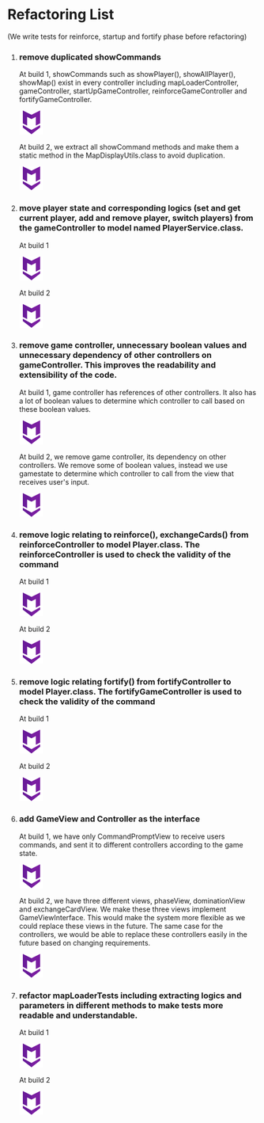 # Refactoring List
(We write tests for reinforce, startup and fortify phase before refactoring)

1. ### remove duplicated showCommands   
    At build 1, showCommands such as showPlayer(), showAllPlayer(), showMap() exist in every controller including mapLoaderController, gameController, startUpGameController, reinforceGameController and fortifyGameController.

    ![alt text](https://github.com/adam-p/markdown-here/raw/master/src/common/images/icon48.png "build two")

    At build 2, we extract all showCommand methods and make them a static method in the MapDisplayUtils.class to avoid duplication. 

    ![alt text](https://github.com/adam-p/markdown-here/raw/master/src/common/images/icon48.png "build two")


2. ### move player state and corresponding logics (set and get current player, add and remove player, switch players) from the gameController to model named PlayerService.class. 

    At build 1
    
    ![alt text](https://github.com/adam-p/markdown-here/raw/master/src/common/images/icon48.png "build two")

    At build 2

    ![alt text](https://github.com/adam-p/markdown-here/raw/master/src/common/images/icon48.png "build two")


3. ### remove game controller, unnecessary boolean values and unnecessary dependency of other controllers on gameController. This improves the readability and extensibility of the code. 
    
    At build 1, game controller has references of other controllers. It also has a lot of boolean values to determine which controller to call based on these boolean values. 
    
    ![alt text](https://github.com/adam-p/markdown-here/raw/master/src/common/images/icon48.png "build two")
    
    At build 2, we remove game controller, its dependency on other controllers. We remove some of boolean values, instead we  use gamestate to determine which controller to call from the view that receives user's input. 
    
    ![alt text](https://github.com/adam-p/markdown-here/raw/master/src/common/images/icon48.png "build two")

4. ### remove logic relating to reinforce(), exchangeCards() from reinforceController to model Player.class. The reinforceController is used to check the validity of the command 

    At build 1   

    ![alt text](https://github.com/adam-p/markdown-here/raw/master/src/common/images/icon48.png "build one")

    At build 2
    
    ![alt text](https://github.com/adam-p/markdown-here/raw/master/src/common/images/icon48.png "build one")


5. ### remove logic relating fortify() from fortifyController to model Player.class. The fortifyGameController is used to check the validity of the command
    At build 1
    
    ![alt text](https://github.com/adam-p/markdown-here/raw/master/src/common/images/icon48.png "build one")
       
    At build 2
    
    ![alt text](https://github.com/adam-p/markdown-here/raw/master/src/common/images/icon48.png "build one")
       

6.  ### add GameView and Controller as the interface
    At build 1, we have only CommandPromptView to receive users commands, and sent it to different controllers according to the game state. 

    ![alt text](https://github.com/adam-p/markdown-here/raw/master/src/common/images/icon48.png "build one")

    At build 2, we have three different views, phaseView, dominationView and exchangeCardView. We make these three views implement GameViewInterface. This would make the system more flexible as we could replace these views in the future. The same case for the controllers, we would be able to replace these controllers easily in the future based on changing requirements. 

     ![alt text](https://github.com/adam-p/markdown-here/raw/master/src/common/images/icon48.png "build one")

    
    
 7. ### refactor mapLoaderTests including extracting logics and parameters in different methods to make tests more readable and understandable.  
 
    At build 1
    
    ![alt text](https://github.com/adam-p/markdown-here/raw/master/src/common/images/icon48.png "build one")
    
    At build 2
    
    ![alt text](https://github.com/adam-p/markdown-here/raw/master/src/common/images/icon48.png "build one")
